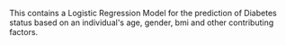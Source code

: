 This contains a Logistic Regression Model for the prediction of Diabetes status based on an individual's age, gender, bmi and other contributing factors.
